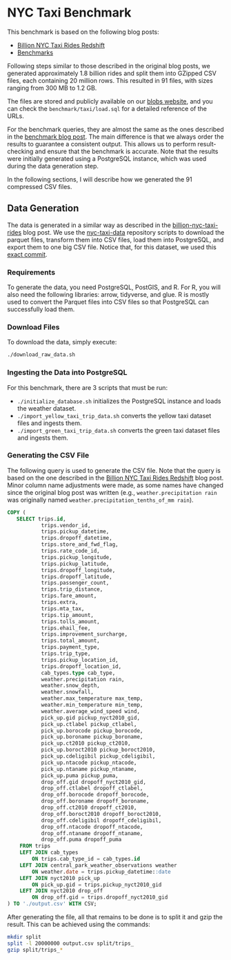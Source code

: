 # NYC Taxi Benchmark

This benchmark is based on the following blog posts:
- [Billion NYC Taxi Rides Redshift](https://tech.marksblogg.com/billion-nyc-taxi-rides-redshift.html)
- [Benchmarks](https://tech.marksblogg.com/benchmarks.html)

Following steps similar to those described in the original blog posts, we generated approximately 1.8 billion rides and split them into GZipped CSV files, each containing 20 million rows. This resulted in 91 files, with sizes ranging from 300 MB to 1.2 GB.

The files are stored and publicly available on our [blobs website](https://blobs.duckdb.org/data/nyc-taxi-dataset), and you can check the `benchmark/taxi/load.sql` for a detailed reference of the URLs.

For the benchmark queries, they are almost the same as the ones described in the [benchmark blog post](https://tech.marksblogg.com/benchmarks.html). The main difference is that we always order the results to guarantee a consistent output. This allows us to perform result-checking and ensure that the benchmark is accurate. Note that the results were initially generated using a PostgreSQL instance, which was used during the data generation step.

In the following sections, I will describe how we generated the 91 compressed CSV files.

## Data Generation
The data is generated in a similar way as described in the [billion-nyc-taxi-rides](https://tech.marksblogg.com/billion-nyc-taxi-rides-redshift.html) blog post.
We use the [nyc-taxi-data](https://github.com/toddwschneider/nyc-taxi-data) repository scripts to download the parquet files, transform them into CSV files, load them into PostgreSQL, and export them to one big CSV file.
Notice that, for this dataset, we used this [exact commit](https://github.com/toddwschneider/nyc-taxi-data/commit/c65ad8332a44f49770644b11576c0529b40bbc76).

### Requirements
To generate the data, you need PostgreSQL, PostGIS, and R.
For R, you will also need the following libraries: arrow, tidyverse, and glue. R is mostly used to convert the Parquet files into CSV files so that PostgreSQL can successfully load them.

### Download Files
To download the data, simply execute:
```bash
./download_raw_data.sh
```

### Ingesting the Data into PostgreSQL
For this benchmark, there are 3 scripts that must be run:
* `./initialize_database.sh` initializes the PostgreSQL instance and loads the weather dataset.
* `./import_yellow_taxi_trip_data.sh` converts the yellow taxi dataset files and ingests them.
* `./import_green_taxi_trip_data.sh` converts the green taxi dataset files and ingests them.

### Generating the CSV File
The following query is used to generate the CSV file. Note that the query is based on the one described in the [Billion NYC Taxi Rides Redshift](https://tech.marksblogg.com/billion-nyc-taxi-rides-redshift.html) blog post. Minor column name adjustments were made, as some names have changed since the original blog post was written (e.g., `weather.precipitation rain` was originally named `weather.precipitation_tenths_of_mm rain`).

```sql
COPY (
   SELECT trips.id,
           trips.vendor_id,
           trips.pickup_datetime,
           trips.dropoff_datetime,
           trips.store_and_fwd_flag,
           trips.rate_code_id,
           trips.pickup_longitude,
           trips.pickup_latitude,
           trips.dropoff_longitude,
           trips.dropoff_latitude,
           trips.passenger_count,
           trips.trip_distance,
           trips.fare_amount,
           trips.extra,
           trips.mta_tax,
           trips.tip_amount,
           trips.tolls_amount,
           trips.ehail_fee,
           trips.improvement_surcharge,
           trips.total_amount,
           trips.payment_type,
           trips.trip_type,
           trips.pickup_location_id,
           trips.dropoff_location_id,
           cab_types.type cab_type,
           weather.precipitation rain,
           weather.snow_depth,
           weather.snowfall,
           weather.max_temperature max_temp,
           weather.min_temperature min_temp,
           weather.average_wind_speed wind,
           pick_up.gid pickup_nyct2010_gid,
           pick_up.ctlabel pickup_ctlabel,
           pick_up.borocode pickup_borocode,
           pick_up.boroname pickup_boroname,
           pick_up.ct2010 pickup_ct2010,
           pick_up.boroct2010 pickup_boroct2010,
           pick_up.cdeligibil pickup_cdeligibil,
           pick_up.ntacode pickup_ntacode,
           pick_up.ntaname pickup_ntaname,
           pick_up.puma pickup_puma,
           drop_off.gid dropoff_nyct2010_gid,
           drop_off.ctlabel dropoff_ctlabel,
           drop_off.borocode dropoff_borocode,
           drop_off.boroname dropoff_boroname,
           drop_off.ct2010 dropoff_ct2010,
           drop_off.boroct2010 dropoff_boroct2010,
           drop_off.cdeligibil dropoff_cdeligibil,
           drop_off.ntacode dropoff_ntacode,
           drop_off.ntaname dropoff_ntaname,
           drop_off.puma dropoff_puma
    FROM trips
    LEFT JOIN cab_types
        ON trips.cab_type_id = cab_types.id
    LEFT JOIN central_park_weather_observations weather
        ON weather.date = trips.pickup_datetime::date
    LEFT JOIN nyct2010 pick_up
        ON pick_up.gid = trips.pickup_nyct2010_gid
    LEFT JOIN nyct2010 drop_off
        ON drop_off.gid = trips.dropoff_nyct2010_gid
) TO './output.csv' WITH CSV;
```

After generating the file, all that remains to be done is to split it and gzip the result. This can be achieved using the commands:
```bash
mkdir split
split -l 20000000 output.csv split/trips_
gzip split/trips_*
```
